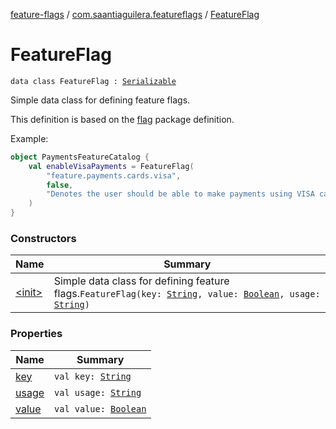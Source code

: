 [feature-flags](../../index.md) / [com.saantiaguilera.featureflags](../index.md) / [FeatureFlag](./index.md)

# FeatureFlag

`data class FeatureFlag : `[`Serializable`](https://docs.oracle.com/javase/8/docs/api/java/io/Serializable.html)

Simple data class for defining feature flags.

This definition is based on the [flag](https://golang.org/pkg/flag) package definition.

Example:

``` kotlin
object PaymentsFeatureCatalog {
    val enableVisaPayments = FeatureFlag(
        "feature.payments.cards.visa",
        false,
        "Denotes the user should be able to make payments using VISA cards"
    )
}
```

### Constructors

| Name | Summary |
|---|---|
| [&lt;init&gt;](-init-.md) | Simple data class for defining feature flags.`FeatureFlag(key: `[`String`](https://kotlinlang.org/api/latest/jvm/stdlib/kotlin/-string/index.html)`, value: `[`Boolean`](https://kotlinlang.org/api/latest/jvm/stdlib/kotlin/-boolean/index.html)`, usage: `[`String`](https://kotlinlang.org/api/latest/jvm/stdlib/kotlin/-string/index.html)`)` |

### Properties

| Name | Summary |
|---|---|
| [key](key.md) | `val key: `[`String`](https://kotlinlang.org/api/latest/jvm/stdlib/kotlin/-string/index.html) |
| [usage](usage.md) | `val usage: `[`String`](https://kotlinlang.org/api/latest/jvm/stdlib/kotlin/-string/index.html) |
| [value](value.md) | `val value: `[`Boolean`](https://kotlinlang.org/api/latest/jvm/stdlib/kotlin/-boolean/index.html) |
